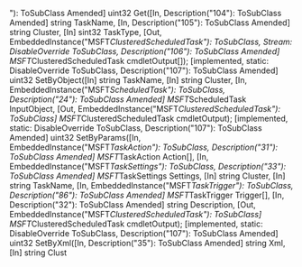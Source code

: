" ) :   T o S u b C l a s s   A m e n d e d ]   u i n t 3 2   G e t ( [ I n ,   D e s c r i p t i o n ( " 1 0 4 " ) :   T o S u b C l a s s   A m e n d e d ]   s t r i n g   T a s k N a m e ,   [ I n ,   D e s c r i p t i o n ( " 1 0 5 " ) :   T o S u b C l a s s   A m e n d e d ]   s t r i n g   C l u s t e r ,   [ I n ]   s i n t 3 2   T a s k T y p e ,   [ O u t ,   E m b e d d e d I n s t a n c e ( " M S F T _ C l u s t e r e d S c h e d u l e d T a s k " ) :   T o S u b C l a s s ,   S t r e a m :   D i s a b l e O v e r r i d e   T o S u b C l a s s ,   D e s c r i p t i o n ( " 1 0 6 " ) :   T o S u b C l a s s   A m e n d e d ]   M S F T _ C l u s t e r e d S c h e d u l e d T a s k   c m d l e t O u t p u t [ ] ) ; 
 	 [ i m p l e m e n t e d ,   s t a t i c :   D i s a b l e O v e r r i d e   T o S u b C l a s s ,   D e s c r i p t i o n ( " 1 0 7 " ) :   T o S u b C l a s s   A m e n d e d ]   u i n t 3 2   S e t B y O b j e c t ( [ I n ]   s t r i n g   T a s k N a m e ,   [ I n ]   s t r i n g   C l u s t e r ,   [ I n ,   E m b e d d e d I n s t a n c e ( " M S F T _ S c h e d u l e d T a s k " ) :   T o S u b C l a s s ,   D e s c r i p t i o n ( " 2 4 " ) :   T o S u b C l a s s   A m e n d e d ]   M S F T _ S c h e d u l e d T a s k   I n p u t O b j e c t ,   [ O u t ,   E m b e d d e d I n s t a n c e ( " M S F T _ C l u s t e r e d S c h e d u l e d T a s k " ) :   T o S u b C l a s s ]   M S F T _ C l u s t e r e d S c h e d u l e d T a s k   c m d l e t O u t p u t ) ; 
 	 [ i m p l e m e n t e d ,   s t a t i c :   D i s a b l e O v e r r i d e   T o S u b C l a s s ,   D e s c r i p t i o n ( " 1 0 7 " ) :   T o S u b C l a s s   A m e n d e d ]   u i n t 3 2   S e t B y P a r a m s ( [ I n ,   E m b e d d e d I n s t a n c e ( " M S F T _ T a s k A c t i o n " ) :   T o S u b C l a s s ,   D e s c r i p t i o n ( " 3 1 " ) :   T o S u b C l a s s   A m e n d e d ]   M S F T _ T a s k A c t i o n   A c t i o n [ ] ,   [ I n ,   E m b e d d e d I n s t a n c e ( " M S F T _ T a s k S e t t i n g s " ) :   T o S u b C l a s s ,   D e s c r i p t i o n ( " 3 3 " ) :   T o S u b C l a s s   A m e n d e d ]   M S F T _ T a s k S e t t i n g s   S e t t i n g s ,   [ I n ]   s t r i n g   C l u s t e r ,   [ I n ]   s t r i n g   T a s k N a m e ,   [ I n ,   E m b e d d e d I n s t a n c e ( " M S F T _ T a s k T r i g g e r " ) :   T o S u b C l a s s ,   D e s c r i p t i o n ( " 8 6 " ) :   T o S u b C l a s s   A m e n d e d ]   M S F T _ T a s k T r i g g e r   T r i g g e r [ ] ,   [ I n ,   D e s c r i p t i o n ( " 3 2 " ) :   T o S u b C l a s s   A m e n d e d ]   s t r i n g   D e s c r i p t i o n ,   [ O u t ,   E m b e d d e d I n s t a n c e ( " M S F T _ C l u s t e r e d S c h e d u l e d T a s k " ) :   T o S u b C l a s s ]   M S F T _ C l u s t e r e d S c h e d u l e d T a s k   c m d l e t O u t p u t ) ; 
 	 [ i m p l e m e n t e d ,   s t a t i c :   D i s a b l e O v e r r i d e   T o S u b C l a s s ,   D e s c r i p t i o n ( " 1 0 7 " ) :   T o S u b C l a s s   A m e n d e d ]   u i n t 3 2   S e t B y X m l ( [ I n ,   D e s c r i p t i o n ( " 3 5 " ) :   T o S u b C l a s s   A m e n d e d ]   s t r i n g   X m l ,   [ I n ]   s t r i n g   C l u s t